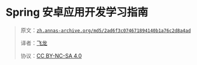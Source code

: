 # Spring 安卓应用开发学习指南

> 原文：[`zh.annas-archive.org/md5/2ad6f3c074671894140b1a76c2d8a4ad`](https://zh.annas-archive.org/md5/2ad6f3c074671894140b1a76c2d8a4ad)
> 
> 译者：[飞龙](https://github.com/wizardforcel)
> 
> 协议：[CC BY-NC-SA 4.0](http://creativecommons.org/licenses/by-nc-sa/4.0/)
